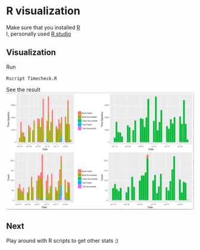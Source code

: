 # R visualization
Make sure that you installed [R](https://www.r-project.org/about.html)  
I, personally used [R studio](https://www.rstudio.com/)

## Visualization
Run
```
Rscript Timecheck.R
```

See the result
![Visualization result](https://github.com/PaulTaykalo/xcode-time-tracker/blob/images/images/stats_visualized.png?raw=true)

## Next
Play around with R scripts to get other stats :)

